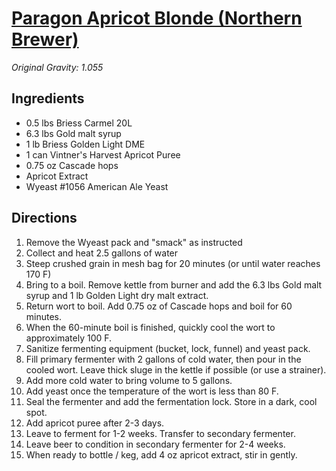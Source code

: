 # [Paragon Apricot Blonde (Northern Brewer)](http://www.northernbrewer.com/shop/dry-dock-paragon-apricot-blonde-pro-series-all-grain-kit.html)

_Original Gravity: 1.055_

## Ingredients

- 0.5 lbs Briess Carmel 20L
- 6.3 lbs Gold malt syrup
- 1 lb Briess Golden Light DME
- 1 can Vintner's Harvest Apricot Puree
- 0.75 oz Cascade hops
- Apricot Extract
- Wyeast #1056 American Ale Yeast

## Directions

1. Remove the Wyeast pack and "smack" as instructed
2. Collect and heat 2.5 gallons of water
3. Steep crushed grain in mesh bag for 20 minutes (or until water reaches 170 F)
4. Bring to a boil. Remove kettle from burner and add the 6.3 lbs Gold malt syrup and 1 lb Golden Light dry malt extract.
5. Return wort to boil. Add 0.75 oz of Cascade hops and boil for 60 minutes.
6. When the 60-minute boil is finished, quickly cool the wort to approximately 100 F.
7. Sanitize fermenting equipment (bucket, lock, funnel) and yeast pack.
8. Fill primary fermenter with 2 gallons of cold water, then pour in the cooled wort. Leave thick sluge in the kettle if possible (or use a strainer).
9. Add more cold water to bring volume to 5 gallons.
10. Add yeast once the temperature of the wort is less than 80 F.
11. Seal the fermenter and add the fermentation lock. Store in a dark, cool spot.
12. Add apricot puree after 2-3 days.
13. Leave to ferment for 1-2 weeks. Transfer to secondary fermenter.
14. Leave beer to condition in secondary fermenter for 2-4 weeks.
15. When ready to bottle / keg, add 4 oz apricot extract, stir in gently.

